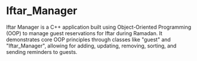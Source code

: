 # Iftar_Manager
Iftar Manager is a C++ application built using Object-Oriented Programming (OOP) to manage guest reservations for Iftar during Ramadan. It demonstrates core OOP principles  through classes like "guest" and "Iftar_Manager", allowing for adding, updating, removing, sorting, and sending reminders to guests.
